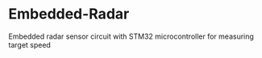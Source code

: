 # Embedded-Radar
Embedded radar sensor circuit with STM32 microcontroller for measuring target speed

